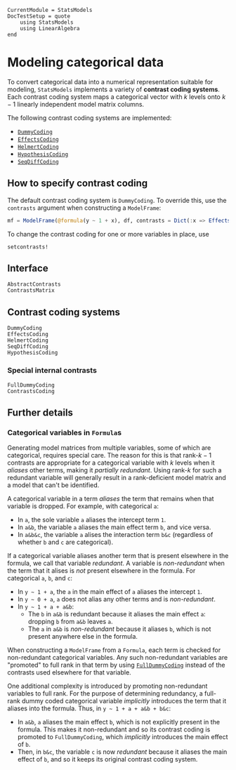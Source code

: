 ```@meta
CurrentModule = StatsModels
DocTestSetup = quote
    using StatsModels
    using LinearAlgebra
end
```

# Modeling categorical data

To convert categorical data into a numerical representation suitable for
modeling, `StatsModels` implements a variety of **contrast coding systems**.
Each contrast coding system maps a categorical vector with $k$ levels onto
$k-1$ linearly independent model matrix columns.

The following contrast coding systems are implemented:

* [`DummyCoding`](@ref)
* [`EffectsCoding`](@ref)
* [`HelmertCoding`](@ref)
* [`HypothesisCoding`](@ref)
* [`SeqDiffCoding`](@ref)

## How to specify contrast coding

The default contrast coding system is `DummyCoding`.  To override this, use
the `contrasts` argument when constructing a `ModelFrame`:

```julia
mf = ModelFrame(@formula(y ~ 1 + x), df, contrasts = Dict(:x => EffectsCoding()))
```

To change the contrast coding for one or more variables in place, use

```@docs
setcontrasts!
```

## Interface

```@docs
AbstractContrasts
ContrastsMatrix
```

## Contrast coding systems

```@docs
DummyCoding
EffectsCoding
HelmertCoding
SeqDiffCoding
HypothesisCoding
```

### Special internal contrasts

```@docs
FullDummyCoding
ContrastsCoding
```

## Further details

### Categorical variables in `Formula`s

Generating model matrices from multiple variables, some of which are
categorical, requires special care.  The reason for this is that rank-$k-1$
contrasts are appropriate for a categorical variable with $k$ levels when it
*aliases* other terms, making it *partially redundant*.  Using rank-$k$ for such
a redundant variable will generally result in a rank-deficient model matrix and
a model that can't be identified.

A categorical variable in a term *aliases* the term that remains when that
variable is dropped.  For example, with categorical `a`:

* In `a`, the sole variable `a` aliases the intercept term `1`.
* In `a&b`, the variable `a` aliases the main effect term `b`, and vice versa.
* In `a&b&c`, the variable `a` alises the interaction term `b&c` (regardless of
  whether `b` and `c` are categorical).

If a categorical variable aliases another term that is present elsewhere in the
formula, we call that variable *redundant*.  A variable is *non-redundant* when
the term that it alises is *not* present elsewhere in the formula.  For
categorical `a`, `b`, and `c`:

* In `y ~ 1 + a`, the `a` in the main effect of `a` aliases the intercept `1`.
* In `y ~ 0 + a`, `a` does not alias any other terms and is *non-redundant*.
* In `y ~ 1 + a + a&b`:
    * The `b` in `a&b` is redundant because it aliases the main effect `a`:
      dropping `b` from `a&b` leaves `a`.
    * The `a` in `a&b` is *non-redundant* because it aliases `b`, which is not
      present anywhere else in the formula.

When constructing a `ModelFrame` from a `Formula`, each term is checked for
non-redundant categorical variables.  Any such non-redundant variables are
"promoted" to full rank in that term by using [`FullDummyCoding`](@ref) instead
of the contrasts used elsewhere for that variable.

One additional complexity is introduced by promoting non-redundant variables to
full rank.  For the purpose of determining redundancy, a full-rank dummy coded
categorical variable *implicitly* introduces the term that it aliases into the
formula.  Thus, in `y ~ 1 + a + a&b + b&c`:

* In `a&b`, `a` aliases the main effect `b`, which is not explicitly present in
  the formula.  This makes it non-redundant and so its contrast coding is
  promoted to `FullDummyCoding`, which *implicitly* introduces the main effect
  of `b`.
* Then, in `b&c`, the variable `c` is now *redundant* because it aliases the main
  effect of `b`, and so it keeps its original contrast coding system.

